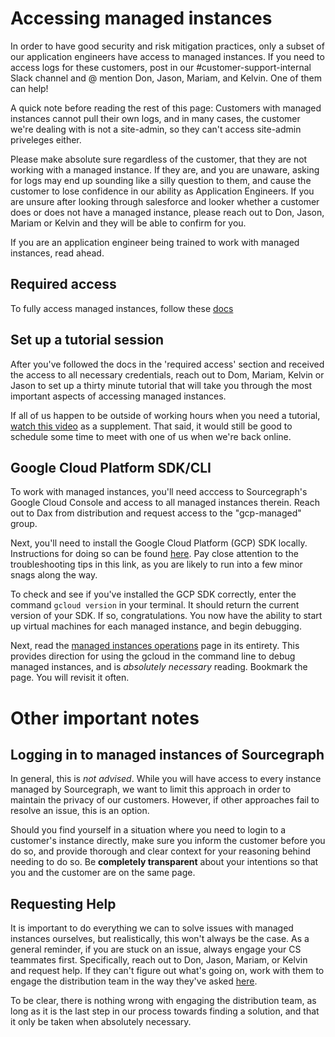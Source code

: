 # Accessing managed instances

In order to have good security and risk mitigation practices, only a subset of our application engineers have access to managed instances. If you need to access logs for these customers, post in our #customer-support-internal Slack channel and @ mention Don, Jason, Mariam, and Kelvin. One of them can help!

A quick note before reading the rest of this page: Customers with managed instances cannot pull their own logs, and in many cases, the customer we're dealing with is not a site-admin, so they can't access site-admin priveleges either.

Please make absolute sure regardless of the customer, that they are not working with a managed instance. If they are, and you are unaware, asking for logs may end up sounding like a silly question to them, and cause the customer to lose confidence in our ability as Application Engineers. If you are unsure after looking through salesforce and looker whether a customer does or does not have a managed instance, please reach out to Don, Jason, Mariam or Kelvin and they will be able to confirm for you.

If you are an application engineer being trained to work with managed instances, read ahead.

## Required access

To fully access managed instances, follow these [docs](../../product-engineering/engineering/enablement/delivery/managed/index.md#access)

## Set up a tutorial session

After you've followed the docs in the 'required access' section and received the access to all necessary credentials, reach out to Dom, Mariam, Kelvin or Jason to set up a thirty minute tutorial that will take you through the most important aspects of accessing managed instances.

If all of us happen to be outside of working hours when you need a tutorial, [watch this video](https://drive.google.com/file/d/1JdC-OEfng-X0tBKYjsrFn0XNHTbhE2pB/view?usp=sharing) as a supplement. That said, it would still be good to schedule some time to meet with one of us when we're back online.

## Google Cloud Platform SDK/CLI

To work with managed instances, you'll need acccess to Sourcegraph's Google Cloud Console and access to all managed instances therein. Reach out to Dax from distribution and request access to the "gcp-managed" group.

Next, you'll need to install the Google Cloud Platform (GCP) SDK locally. Instructions for doing so can be found [here](https://cloud.google.com/sdk/docs/install). Pay close attention to the troubleshooting tips in this link, as you are likely to run into a few minor snags along the way.

To check and see if you've installed the GCP SDK correctly, enter the command `gcloud version` in your terminal. It should return the current version of your SDK. If so, congratulations. You now have the ability to start up virtual machines for each managed instance, and begin debugging.

Next, read the [managed instances operations](../../product-engineering/engineering/enablement/delivery/managed/operations.md) page in its entirety. This provides direction for using the gcloud in the command line to debug managed instances, and is _absolutely necessary_ reading. Bookmark the page. You will revisit it often.

# Other important notes

## Logging in to managed instances of Sourcegraph

In general, this is _not advised_. While you will have access to every instance managed by Sourcegraph, we want to limit this approach in order to maintain the privacy of our customers. However, if other approaches fail to resolve an issue, this is an option.

Should you find yourself in a situation where you need to login to a customer's instance directly, make sure you inform the customer before you do so, and provide thorough and clear context for your reasoning behind needing to do so. Be **completely transparent** about your intentions so that you and the customer are on the same page.

## Requesting Help

It is important to do everything we can to solve issues with managed instances ourselves, but realistically, this won't always be the case. As a general reminder, if you are stuck on an issue, always engage your CS teammates first. Specifically, reach out to Don, Jason, Mariam, or Kelvin and request help. If they can't figure out what's going on, work with them to engage the distribution team in the way they've asked [here](engaging-other-teams.md).

To be clear, there is nothing wrong with engaging the distribution team, as long as it is the last step in our process towards finding a solution, and that it only be taken when absolutely necessary.
